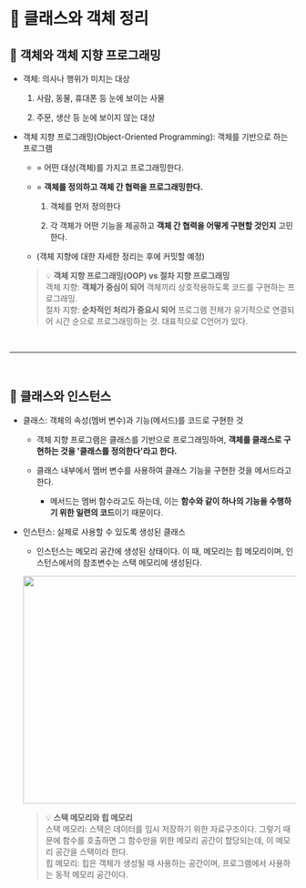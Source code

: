 # 📖 클래스와 객체 정리

## 📌 객체와 객체 지향 프로그래밍
- 객체: 의사나 행위가 미치는 대상
    1. 사람, 동물, 휴대폰 등 눈에 보이는 사물

    2. 주문, 생산 등 눈에 보이지 않는 대상

- 객체 지향 프로그래밍(Object-Oriented Programming): 객체를 기반으로 하는 프로그램
    - = 어떤 대상(객체)를 가지고 프로그래밍한다.

    - = **객체를 정의하고 객체 간 협력을 프로그래밍한다.**
        1. 객체를 먼저 정의한다

        2. 각 객체가 어떤 기능을 제공하고 **객체 간 협력을 어떻게 구현할 것인지** 고민한다.

    - (객체 지향에 대한 자세한 정리는 후에 커밋할 예정)

    > 💡 **객체 지향 프로그래밍(OOP) vs 절차 지향 프로그래밍 <br>**
    객체 지향: **객체가 중심이 되어** 객체끼리 상호작용하도록 코드를 구현하는 프로그래밍.<br>
    절차 지향: **순차적인 처리가 중요시 되어** 프로그램 전체가 유기적으로 연결되어 시간 순으로 프로그래밍하는 것. 대표적으로 C언어가 있다.

<br>

---

<br>

## 📌 클래스와 인스턴스 

- 클래스: 객체의 속성(멤버 변수)과 기능(메서드)를 코드로 구현한 것

    - 객체 지향 프로그램은 클래스를 기반으로 프로그래밍하며, **객체를 클래스로 구현하는 것을 '클래스를 정의한다'라고 한다.**

    - 클래스 내부에서 멤버 변수를 사용하여 클래스 기능을 구현한 것을 메서드라고 한다.
        - 메서드는 멤버 함수라고도 하는데, 이는 **함수와 같이 하나의 기능을 수행하기 위한 일련의 코드**이기 때문이다.

- 인스턴스: 실제로 사용할 수 있도록 생성된 클래스
    
    - 인스턴스는 메모리 공간에 생성된 상태이다. 이 때, 메모리는 힙 메모리이며, 인스턴스에서의 참조변수는 스택 메모리에 생성된다.
    <p align="center">
    <img src="https://user-images.githubusercontent.com/84573261/172830153-ba8a6454-d522-4dbb-ae79-12c9e54e865d.jpg" width="600" height="400" />
    </p>
    
    > 💡 **스택 메모리와 힙 메모리**<br>
    스택 메모리: 스택은 데이터를 임시 저장하기 위한 자료구조이다. 그렇기 때문에 함수를 호출하면 그 함수만을 위한 메모리 공간이 할당되는데, 이 메모리 공간을 스택이라 한다.<br>
    힙 메모리: 힙은 객체가 생성될 때 사용하는 공간이며, 프로그램에서 사용하는 동적 메모리 공간이다.
